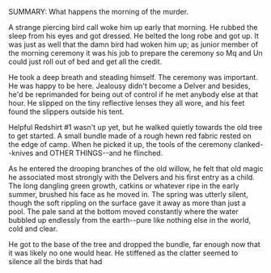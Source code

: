 SUMMARY: What happens the morning of the murder. 

A strange piercing bird call woke him up early that morning.  He rubbed the sleep from his eyes and got dressed.  He belted the long robe and got up. It was just as well that the damn bird had woken him up; as junior member of the morning ceremony it was his job to prepare the ceremony so Mq and Un could just roll out of bed and get all the credit. 

He took a deep breath and steading himself.  The ceremony was important. He was happy to be here. Jealousy didn't become a Delver and besides, he'd be reprimanded for being out of control if he met anybody else at that hour. He slipped on the tiny reflective lenses they all wore, and his feet found the slippers outside his tent. 

Helpful Redshirt #1 wasn't up yet, but he walked quietly towards the old tree to get started.  A small bundle made of a rough hewn red fabric rested on the edge of camp. When he picked it up, the tools of the ceremony clanked--knives and OTHER THINGS--and he flinched. 

As he entered the drooping branches of the old willow, he felt that old magic he associated most strongly with the Delvers and his first entry as a child.  The long dangling green growth, catkins or whatever ripe in the early summer, brushed his face as he moved in.  The spring was utterly silent, though the soft rippling on the surface gave it away as more than just a pool.  The pale sand at the bottom moved constantly where the water bubbled up endlessly from the earth--pure like nothing else in the world, cold and clear. 

He got to the base of the tree and dropped the bundle, far enough now that it was likely no one would hear. He stiffened as the clatter seemed to silence all the birds that had 